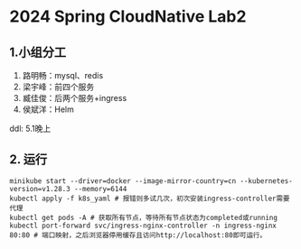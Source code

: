 # 2024 Spring CloudNative Lab2

## 1.小组分工

1. 路明畅：mysql、redis
2. 梁宇峰：前四个服务
3. 臧佳俊：后两个服务+ingress
4. 侯斌洋：Helm

ddl: 5.1晚上

## 2. 运行
```shell
minikube start --driver=docker --image-mirror-country=cn --kubernetes-version=v1.28.3 --memory=6144
kubectl apply -f k8s_yaml # 报错则多试几次，初次安装ingress-controller需要代理
kubectl get pods -A # 获取所有节点，等待所有节点状态为completed或running
kubectl port-forward svc/ingress-nginx-controller -n ingress-nginx 80:80 # 端口映射，之后浏览器停用缓存且访问http://localhost:80即可运行。

```